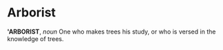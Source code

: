 # Arborist

**'ARBORIST**, _noun_ One who makes trees his study, or who is versed in the knowledge of trees.